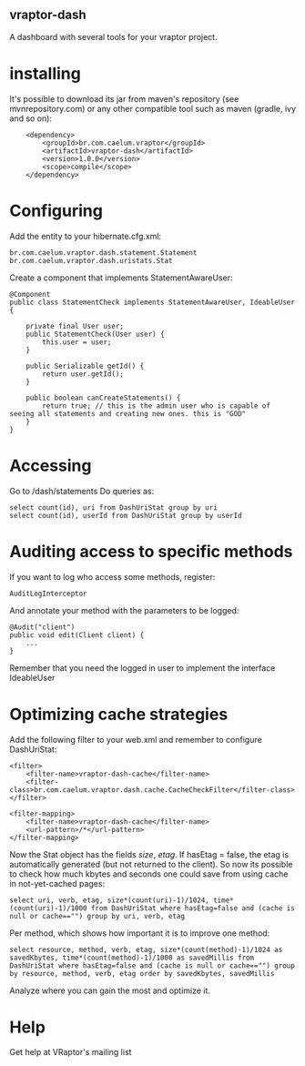 ## vraptor-dash

A dashboard with several tools for your vraptor project.

# installing

It's possible to download its jar from maven's repository (see mvnrepository.com) or any other compatible tool such as maven (gradle, ivy and so on):

		<dependency>
			<groupId>br.com.caelum.vraptor</groupId>
			<artifactId>vraptor-dash</artifactId>
			<version>1.0.0</version>
			<scope>compile</scope>
		</dependency>


# Configuring

Add the entity to your hibernate.cfg.xml:

	br.com.caelum.vraptor.dash.statement.Statement
	br.com.caelum.vraptor.dash.uristats.Stat
	
Create a component that implements StatementAwareUser:

	@Component
	public class StatementCheck implements StatementAwareUser, IdeableUser {
	
		private final User user;
		public StatementCheck(User user) {
			this.user = user;
		}
		
		public Serializable getId() {
			return user.getId();
		}
	
		public boolean canCreateStatements() {
			return true; // this is the admin user who is capable of seeing all statements and creating new ones. this is "GOD"
		}
	}

# Accessing

Go to /dash/statements
Do queries as:

	select count(id), uri from DashUriStat group by uri
	select count(id), userId from DashUriStat group by userId

# Auditing access to specific methods

If you want to log who access some methods, register:

	AuditLogInterceptor

And annotate your method with the parameters to be logged:

	@Audit("client")
	public void edit(Client client) {
		...
	}
	
Remember that you need the logged in user to implement the interface IdeableUser

# Optimizing cache strategies

Add the following filter to your web.xml and remember to configure DashUriStat:

	<filter>
		<filter-name>vraptor-dash-cache</filter-name>
		<filter-class>br.com.caelum.vraptor.dash.cache.CacheCheckFilter</filter-class>
	</filter>

	<filter-mapping>
		<filter-name>vraptor-dash-cache</filter-name>
		<url-pattern>/*</url-pattern>
	</filter-mapping>

Now the Stat object has the fields *size*, *etag*. 
If hasEtag = false, the etag is automatically generated (but not returned to the client). So now its possible to check how much kbytes and seconds one could save from using cache in not-yet-cached pages:

	select uri, verb, etag, size*(count(uri)-1)/1024, time*(count(uri)-1)/1000 from DashUriStat where hasEtag=false and (cache is null or cache=="") group by uri, verb, etag

Per method, which shows how important it is to improve one method:

	select resource, method, verb, etag, size*(count(method)-1)/1024 as savedKbytes, time*(count(method)-1)/1000 as savedMillis from DashUriStat where hasEtag=false and (cache is null or cache=="") group by resource, method, verb, etag order by savedKbytes, savedMillis
	
Analyze where you can gain the most and optimize it.

# Help

Get help at VRaptor's mailing list